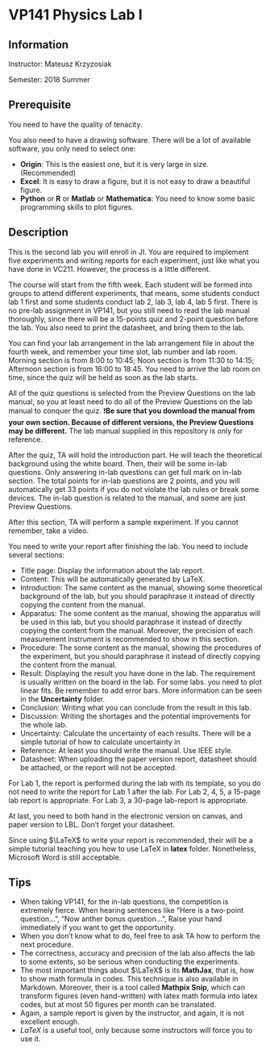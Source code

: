 # VP141 Physics Lab I

## Information

Instructor: Mateusz Krzyzosiak

Semester: 2018 Summer

## Prerequisite

You need to have the quality of tenacity.

You also need to have a drawing software. There will be a lot of available software, you only need to select one:

- **Origin**: This is the easiest one, but it is very large in size. (Recommended)
- **Excel**: It is easy to draw a figure, but it is not easy to draw a beautiful figure.
- **Python** or **R** or **Matlab** or **Mathematica**: You need to know some basic programming skills to plot figures.

## Description

This is the second lab you will enroll in JI. You are required to implement five experiments and writing reports for each experiment, just like what you have done in VC211. However, the process is a little different.

The course will start from the fifth week. Each student will be formed into groups to attend different experiments, that means, some students conduct lab 1 first and some students conduct lab 2, lab 3, lab 4, lab 5 first. There is no pre-lab assignment in VP141, but you still need to read the lab manual thoroughly, since there will be a 15-points quiz and 2-point question before the lab. You also need to print the datasheet, and bring them to the lab.

You can find your lab arrangement in the lab arrangement file in about the fourth week, and remember your time slot, lab number and lab room. Morning section is from 8:00 to 10:45; Noon section is from 11:30 to 14:15; Afternoon section is from 16:00 to 18:45. You need to arrive the lab room on time, since the quiz will be held as soon as the lab starts.

All of the quiz questions is selected from the Preview Questions on the lab manual, so you at least need to do all of the Preview Questions on the lab manual to conquer the quiz. :exclamation:**Be sure that you download the manual from your own section. Because of different versions, the Preview Questions may be different.** The lab manual supplied in this repository is only for reference.

After the quiz, TA will hold the introduction part. He will teach the theoretical background using the white board. Then, their will be some in-lab questions. Only answering in-lab questions can get full mark on in-lab section. The total points for in-lab questions are 2 points, and you will automatically get 33 points if you do not violate the lab rules or break some devices. The in-lab question is related to the manual, and some are just Preview Questions.

After this section, TA will perform a sample experiment. If you cannot remember, take a video. 

You need to write your report after finishing the lab. You need to include several sections:

- Title page: Display the information about the lab report.
- Content: This will be automatically generated by LaTeX.
- Introduction: The same content as the manual, showing some theoretical background of the lab, but you should paraphrase it instead of directly copying the content from the manual.
- Apparatus: The some content as the manual, showing the apparatus will be used in this lab, but you should paraphrase it instead of directly copying the content from the manual. Moreover, the precision of each measurement instrument is recommended to show in this section.
- Procedure: The some content as the manual, showing the procedures of the experiment, but you should paraphrase it instead of directly copying the content from the manual.
- Result: Displaying the result you have done in the lab. The requirement is usually written on the board in the lab. For some labs. you need to plot linear fits. Be remember to add error bars. More information can be seen in the **Uncertainty** folder.
- Conclusion: Writing what you can conclude from the result in this lab.
- Discussion: Writing the shortages and the potential improvements for the whole lab.
- Uncertainty: Calculate the uncertainty of each results. There will be a simple tutorial of how to calculate uncertainty in 
- Reference: At least you should write the manual. Use IEEE style.
- Datasheet: When uploading the paper version report, datasheet should be attached, or the report will not be accepted.

For Lab 1, the report is performed during the lab with its template, so you do not need to write the report for Lab 1 after the lab. For Lab 2, 4, 5, a 15-page lab report is appropriate. For Lab 3, a 30-page lab-report is appropriate.

At last, you need to both hand in the electronic version on canvas, and paper version to LBL. Don’t forget your datasheet.

Since using $\LaTeX$ to write your report is recommended, their will be a simple tutorial teaching you how to use LaTeX in **latex** folder. Nonetheless, Microsoft Word is still acceptable.

## Tips

- When taking VP141, for the in-lab questions, the competition is extremely fierce. When hearing sentences like “Here is a two-point question…”, “Now anther bonus question…”, Raise your hand immediately if you want to get the opportunity.
- When you don’t know what to do, feel free to ask TA how to perform the next procedure.
- The correctness, accuracy and precision of the lab also affects the lab to some extents, so be serious when conducting the experiments.
- The most important things about $\LaTeX$ is its **MathJax**, that is, how to show math formula in codes. This technique is also available in Markdown. Moreover, their is a tool called **Mathpix Snip**, which can transform figures (even hand-written) with latex math formula into latex codes, but at most 50 figures per month can be translated.
- Again, a sample report is given by the instructor, and again, it is not excellent enough.
- $LaTeX$ is a useful tool, only because some instructors will force you to use it.
